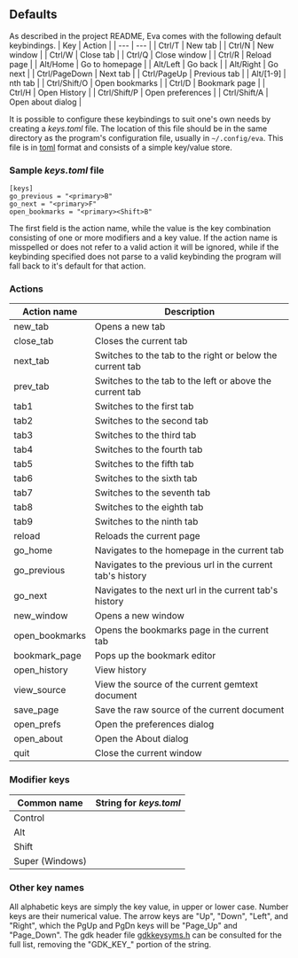 ## Defaults
As described in the project README, Eva comes with the following default
keybindings.
| Key | Action |
| --- | --- |
| Ctrl/T | New tab |
| Ctrl/N | New window |
| Ctrl/W | Close tab |
| Ctrl/Q | Close window |
| Ctrl/R | Reload page |
| Alt/Home | Go to homepage |
| Alt/Left | Go back |
| Alt/Right | Go next |
| Ctrl/PageDown | Next tab |
| Ctrl/PageUp | Previous tab |
| Alt/[1-9] | nth tab |
| Ctrl/Shift/O | Open bookmarks |
| Ctrl/D | Bookmark page |
| Ctrl/H | Open History |
| Ctrl/Shift/P | Open preferences |
| Ctrl/Shift/A | Open about dialog |

It is possible to configure these keybindings to suit one's own needs by creating
a *keys.toml* file. The location of this file should be in the same directory as
the program's configuration file, usually in `~/.config/eva`. This file is in
[toml](https://toml.io/en/) format and consists of a simple key/value store.

### Sample *keys.toml* file
```
[keys]
go_previous = "<primary>B"
go_next = "<primary>F"
open_bookmarks = "<primary><Shift>B"
```
The first field is the action name, while the value is the key combination
consisting of one or more modifiers and a key value. If the action name is
misspelled or does not refer to a valid action it will be ignored, while if the
keybinding specified does not parse to a valid keybinding the program will fall
back to it's default for that action.
### Actions
| Action name | Description |
| --- | --- |
| new_tab | Opens a new tab |
| close_tab | Closes the current tab |
| next_tab | Switches to the tab to the right or below the current tab |
| prev_tab | Switches to the tab to the left or above the current tab |
| tab1 | Switches to the first tab |
| tab2 | Switches to the second tab |
| tab3 | Switches to the third tab |
| tab4 | Switches to the fourth tab |
| tab5 | Switches to the fifth tab |
| tab6 | Switches to the sixth tab |
| tab7 | Switches to the seventh tab |
| tab8 | Switches to the eighth tab |
| tab9 | Switches to the ninth tab |
| reload | Reloads the current page |
| go_home | Navigates to the homepage in the current tab |
| go_previous | Navigates to the previous url in the current tab's history |
| go_next | Navigates to the next url in the current tab's history |
| new_window | Opens a new window |
| open_bookmarks | Opens the bookmarks page in the current tab |
| bookmark_page | Pops up the bookmark editor |
| open_history | View history |
| view_source | View the source of the current gemtext document |
| save_page | Save the raw source of the current document |
| open_prefs | Open the preferences dialog |
| open_about | Open the About dialog |
| quit | Close the current window |

### Modifier keys
| Common name | String for *keys.toml* |
| --- | --- |
| Control | <primary> |
| Alt | <Alt> |
| Shift | <Shift> |
| Super (Windows) | <Super> |

### Other key names
All alphabetic keys are simply the key value, in upper or lower case. Number keys
are their numerical value. The arrow keys are "Up", "Down", "Left", and "Right",
which the PgUp and PgDn keys will be "Page_Up" and "Page_Down". The gdk header
file [gdkkeysyms.h](https://gitlab.gnome.org/GNOME/gtk/-/blob/main/gdk/gdkkeysyms.h)
can be consulted for the full list, removing the "GDK_KEY_" portion of the string.
